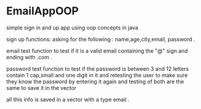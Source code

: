 # EmailAppOOP
simple sign in and up app using oop concepts in java

sign up functions:
asking for the following :
name,age,city,email, password .

email test function to test if it is a valid email containing the
"@" sign and ending with .com .

password test function to test if the password is between 3 and 
12 letters contain 1 cap,small and one digit in it and 
retesting the user to make sure they know the password by entering it again
and testing of both are the same  to save it in the vector

all this info is saved in a vector with a type email .

